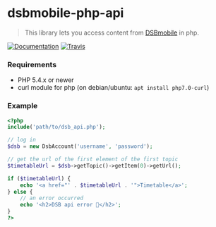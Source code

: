 # dsbmobile-php-api
> This library lets you access content from [DSBmobile](https://www.dsbmobile.de) in php.

[![Documentation](https://img.shields.io/badge/dsbmobile--php--api-docs-blue.svg)](https://irgendwr.github.io/dsbmobile-php-api/)
[![Travis](https://travis-ci.org/irgendwr/dsbmobile-php-api.svg)](https://travis-ci.org/irgendwr/dsbmobile-php-api)

### Requirements
- PHP 5.4.x or newer
- curl module for php (on debian/ubuntu: `apt install php7.0-curl`)

### Example
```php
<?php
include('path/to/dsb_api.php');

// log in
$dsb = new DsbAccount('username', 'password');

// get the url of the first element of the first topic
$timetableUrl = $dsb->getTopic()->getItem(0)->getUrl();

if ($timetableUrl) {
    echo '<a href="' . $timetableUrl . '">Timetable</a>';
} else {
    // an error occurred
    echo '<h2>DSB api error 🙁</h2>';
}
?>
```

